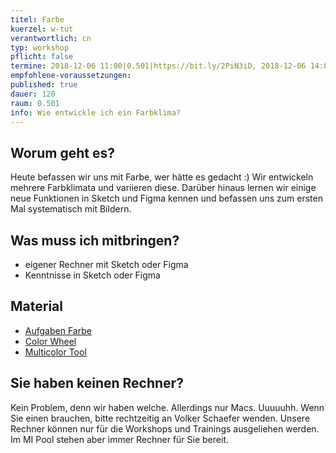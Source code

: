 ```yaml
---
titel: Farbe
kuerzel: w-tut
verantwortlich: cn
typ: workshop
pflicht: false
termine: 2018-12-06 11:00|0.501|https://bit.ly/2PiN3iD, 2018-12-06 14:00|0.501|https://bit.ly/2RxfzPl, 2018-12-06 16:00|0.501|https://bit.ly/2QvZ8FP
empfohlene-voraussetzungen: 
published: true
dauer: 120
raum: 0.501
info: Wie entwickle ich ein Farbklima? 
---
```


## Worum geht es?
Heute befassen wir uns mit Farbe, wer hätte es gedacht :) Wir entwickeln mehrere Farbklimata und variieren diese. Darüber hinaus lernen wir einige neue Funktionen in Sketch und Figma kennen und befassen uns zum ersten Mal systematisch mit Bildern.

## Was muss ich mitbringen?
- eigener Rechner mit Sketch oder Figma
- Kenntnisse in Sketch oder Figma

## Material
- [Aufgaben Farbe](../../download/workshops/farbe/aufgabe-farbklima.pdf)
- [Color Wheel](https://color.adobe.com/de/create/color-wheel/)
- [Multicolor Tool](http://labs.tineye.com/multicolr/)


## Sie haben keinen Rechner?
Kein Problem, denn wir haben welche. Allerdings nur Macs. Uuuuuhh. Wenn Sie einen brauchen, bitte rechtzeitig an Volker Schaefer wenden. Unsere Rechner können nur für die Workshops und Trainings ausgeliehen werden. Im MI Pool stehen aber immer Rechner für Sie bereit.
